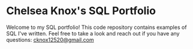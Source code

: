 # Chelsea Knox's SQL Portfolio
Welcome to my SQL portfolio! This code repository contains examples of SQL I've written. Feel free to take a look and reach out if you have any questions: cknox12520@gmail.com

